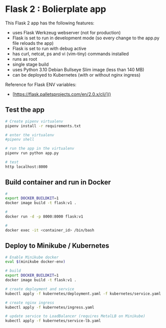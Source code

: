 # Flask 2 : Bolierplate app

This Flask 2 app has the following features:

- uses Flask Werkzeug webserver (not for production)
- Flask is set to run in development mode (so every change to the app.py file reloads the app)
- Flask is set to run with debug active
- has curl, netcat, ps and vi (vim-tiny) commands installed
- runs as root
- single stage build
- uses Python 3.10 Debian Bullseye Slim image (less than 140 MB)
- can be deployed to Kubernetes (with or without nginx ingress)

Reference for Flask ENV variables:

- [https://flask.palletsprojects.com/en/2.0.x/cli/]()

## Test the app

```sh
# Create pipenv virtualenv
pipenv install -r requirements.txt

# enter the virtualenv
#pipenv shell

# run the app in the virtualenv
pipenv run python app.py

# test
http localhost:8000
```

## Build container and run in Docker

```sh
#
export DOCKER_BUILDKIT=1
docker image build -t flask:v1 .

#
docker run -d -p 8000:8000 flask:v1

#
docker exec -it <container_id> /bin/bash
```

## Deploy to Minikube / Kubernetes

```sh
# Enable Minikube docker
eval $(minikube docker-env)

# build
export DOCKER_BUILDKIT=1
docker image build -t flask:v1 .

# create deployment and service
kubectl apply -f kubernetes/deployment.yaml -f kubernetes/service.yaml

# create nginx ingress
kubectl apply -f kubernetes/ingress.yaml

# update service to LoadBalancer (requires MetalLB on Minikube)
kubectl apply -f kubernetes/service-lb.yaml
```
